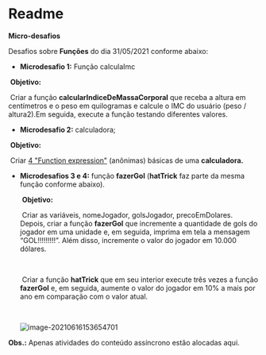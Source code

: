 # Readme



**Micro-desafios** 

Desafios sobre **Funções** do dia 31/05/2021 conforme abaixo:



* **Microdesafio 1:** Função calculaImc



​		**Objetivo:** 

​			Criar a função **calcularIndiceDeMassaCorporal** que receba a altura em centímetros e o peso em 			quilogramas e calcule o IMC do usuário (peso / altura2).Em seguida, execute a função testando 			diferentes valores.



* **Microdesafio 2:** calculadora;



​		**Objetivo:**

​			Criar <u>4 "Function expression"</u> (anônimas) básicas de uma **calculadora.**



* **Microdesafios 3 e 4:** função **fazerGol** (**hatTrick** faz parte da mesma função conforme abaixo).

  

  ​	**Objetivo:**

  ​		Criar as variáveis, nomeJogador, golsJogador, precoEmDolares. Depois, criar a função **fazerGol** 		que incremente a quantidade de gols do jogador em uma unidade e, em seguida, imprima em tela 		a mensagem “GOL!!!!!!!!!”. Além disso, incremente o valor do jogador em 10.000 dólares.

  ​	

  ​		Criar a função **hatTrick** que em seu interior execute três vezes a função **fazerGol** e, em seguida, 		aumente o valor do jogador em 10% a mais por ano em comparação com o valor atual.

  ​		

  ![image-20210616153654701](C:\Users\Felipe\AppData\Roaming\Typora\typora-user-images\image-20210616153654701.png)

  

**Obs.:** Apenas atividades do conteúdo assíncrono estão alocadas aqui.